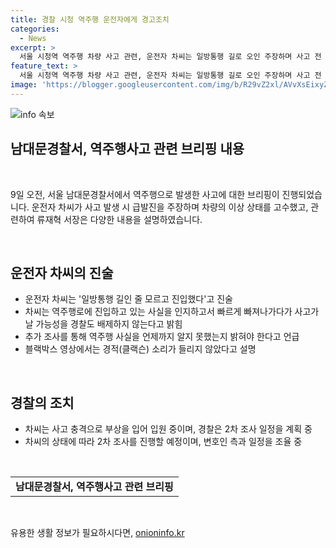```yaml
---
title: 경찰 시청 역주행 운전자에게 경고조치
categories:
  - News
excerpt: >
  서울 시청역 역주행 차량 사고 관련, 운전자 차씨는 일방통행 길로 오인 주장하며 사고 전 역주행을 알지 못했다고 진술. 경찰은 빠져나가려다 사고 가능성을 배제하지 않고 조사 중이며, 차씨는 급발진 주장과 차량 이상을 주장하며 계속 전향. 경찰은 상태에 따라 2차 조사 일정 조율 중임을 전했다.
feature_text: >
  서울 시청역 역주행 차량 사고 관련, 운전자 차씨는 일방통행 길로 오인 주장하며 사고 전 역주행을 알지 못했다고 진술. 경찰은 빠져나가려다 사고 가능성을 배제하지 않고 조사 중이며, 차씨는 급발진 주장과 차량 이상을 주장하며 계속 전향. 경찰은 상태에 따라 2차 조사 일정 조율 중임을 전했다.
image: 'https://blogger.googleusercontent.com/img/b/R29vZ2xl/AVvXsEixyZcFfHzMRdzZMjFBmAUKJYCLCGyLL1o632UiGVXcaFdKo_bkvkuCioo0uUKlGfBVcT3P84aROyZIXSBEx3Aw5nCQ3pTgDom1WDC4m8eifvWiAmWEEVb4x6G_l8C0QH225ldMjyaFvpxGEBGNO37VmDTDMHGhJPq73UglMfDca1-0aw/s1600/blogspot.png'
---
```


<p><img src="https://blogger.googleusercontent.com/img/b/R29vZ2xl/AVvXsEixyZcFfHzMRdzZMjFBmAUKJYCLCGyLL1o632UiGVXcaFdKo_bkvkuCioo0uUKlGfBVcT3P84aROyZIXSBEx3Aw5nCQ3pTgDom1WDC4m8eifvWiAmWEEVb4x6G_l8C0QH225ldMjyaFvpxGEBGNO37VmDTDMHGhJPq73UglMfDca1-0aw/s1600/blogspot.png" alt="info 속보" /></p>

<h2 data-ke-size="size26">남대문경찰서, 역주행사고 관련 브리핑 내용</h2>

<p data-ke-size="size16">&nbsp;</p>

<p>9일 오전, 서울 남대문경찰서에서 역주행으로 발생한 사고에 대한 브리핑이 진행되었습니다. 운전자 차씨가 사고 발생 시 급발진을 주장하며 차량의 이상 상태를 고수했고, 관련하여 류재혁 서장은 다양한 내용을 설명하였습니다.</p>

<p data-ke-size="size16">&nbsp;</p>

<h2 data-ke-size="size24">운전자 차씨의 진술</h2>

<ul>
<li>운전자 차씨는 '일방통행 길인 줄 모르고 진입했다'고 진술</li>
<li>차씨는 역주행로에 진입하고 있는 사실을 인지하고서 빠르게 빠져나가다가 사고가 날 가능성을 경찰도 배제하지 않는다고 밝힘</li>
<li>추가 조사를 통해 역주행 사실을 언제까지 알지 못했는지 밝혀야 한다고 언급</li>
<li>블랙박스 영상에서는 경적(클랙슨) 소리가 들리지 않았다고 설명</li>
</ul>

<p data-ke-size="size16">&nbsp;</p>

<h2 data-ke-size="size24">경찰의 조치</h2>

<ul>
<li>차씨는 사고 충격으로 부상을 입어 입원 중이며, 경찰은 2차 조사 일정을 계획 중</li>
<li>차씨의 상태에 따라 2차 조사를 진행할 예정이며, 변호인 측과 일정을 조율 중</li>
</ul>

<p data-ke-size="size16">&nbsp;</p>

<table>
<tbody>
<tr>
<td style="text-align: center; height: 17px;"><b>남대문경찰서, 역주행사고 관련 브리핑</b></td>
</tr>
</tbody>
</table>

<p data-ke-size="size16">&nbsp;</p>
유용한 생활 정보가 필요하시다면, <a href="https://onioninfo.kr" rel="dofollow">onioninfo.kr</a>


